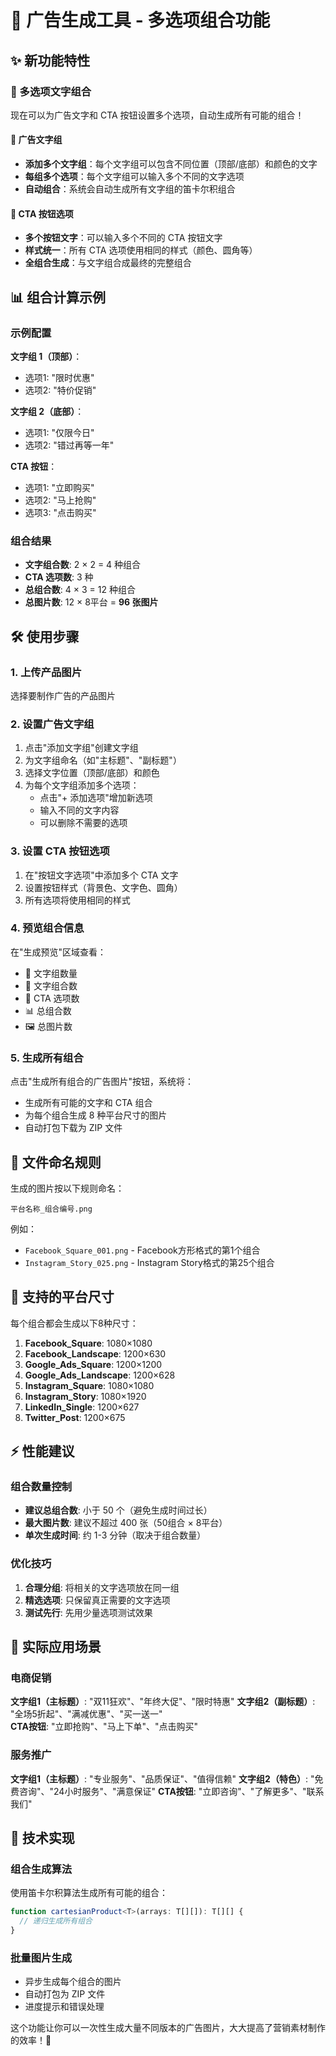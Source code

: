 # 🚀 广告生成工具 - 多选项组合功能

## ✨ 新功能特性

### 🎯 多选项文字组合
现在可以为广告文字和 CTA 按钮设置多个选项，自动生成所有可能的组合！

#### 🔄 广告文字组
- **添加多个文字组**：每个文字组可以包含不同位置（顶部/底部）和颜色的文字
- **每组多个选项**：每个文字组可以输入多个不同的文字选项
- **自动组合**：系统会自动生成所有文字组的笛卡尔积组合

#### 🎯 CTA 按钮选项
- **多个按钮文字**：可以输入多个不同的 CTA 按钮文字
- **样式统一**：所有 CTA 选项使用相同的样式（颜色、圆角等）
- **全组合生成**：与文字组合成最终的完整组合

## 📊 组合计算示例

### 示例配置
**文字组 1（顶部）**：
- 选项1: "限时优惠"
- 选项2: "特价促销"

**文字组 2（底部）**：
- 选项1: "仅限今日"
- 选项2: "错过再等一年"

**CTA 按钮**：
- 选项1: "立即购买"
- 选项2: "马上抢购"
- 选项3: "点击购买"

### 组合结果
- **文字组合数**: 2 × 2 = 4 种组合
- **CTA 选项数**: 3 种
- **总组合数**: 4 × 3 = 12 种组合
- **总图片数**: 12 × 8平台 = **96 张图片**

## 🛠️ 使用步骤

### 1. 上传产品图片
选择要制作广告的产品图片

### 2. 设置广告文字组
1. 点击"添加文字组"创建文字组
2. 为文字组命名（如"主标题"、"副标题"）
3. 选择文字位置（顶部/底部）和颜色
4. 为每个文字组添加多个选项：
   - 点击"+ 添加选项"增加新选项
   - 输入不同的文字内容
   - 可以删除不需要的选项

### 3. 设置 CTA 按钮选项
1. 在"按钮文字选项"中添加多个 CTA 文字
2. 设置按钮样式（背景色、文字色、圆角）
3. 所有选项将使用相同的样式

### 4. 预览组合信息
在"生成预览"区域查看：
- 📝 文字组数量
- 🔄 文字组合数
- 🎯 CTA 选项数
- 📊 总组合数
- 🖼️ 总图片数

### 5. 生成所有组合
点击"生成所有组合的广告图片"按钮，系统将：
- 生成所有可能的文字和 CTA 组合
- 为每个组合生成 8 种平台尺寸的图片
- 自动打包下载为 ZIP 文件

## 📁 文件命名规则

生成的图片按以下规则命名：
```
平台名称_组合编号.png
```

例如：
- `Facebook_Square_001.png` - Facebook方形格式的第1个组合
- `Instagram_Story_025.png` - Instagram Story格式的第25个组合

## 📱 支持的平台尺寸

每个组合都会生成以下8种尺寸：
1. **Facebook_Square**: 1080×1080
2. **Facebook_Landscape**: 1200×630
3. **Google_Ads_Square**: 1200×1200
4. **Google_Ads_Landscape**: 1200×628
5. **Instagram_Square**: 1080×1080
6. **Instagram_Story**: 1080×1920
7. **LinkedIn_Single**: 1200×627
8. **Twitter_Post**: 1200×675

## ⚡ 性能建议

### 组合数量控制
- **建议总组合数**: 小于 50 个（避免生成时间过长）
- **最大图片数**: 建议不超过 400 张（50组合 × 8平台）
- **单次生成时间**: 约 1-3 分钟（取决于组合数量）

### 优化技巧
1. **合理分组**: 将相关的文字选项放在同一组
2. **精选选项**: 只保留真正需要的文字选项
3. **测试先行**: 先用少量选项测试效果

## 🎨 实际应用场景

### 电商促销
**文字组1（主标题）**: "双11狂欢"、"年终大促"、"限时特惠"
**文字组2（副标题）**: "全场5折起"、"满减优惠"、"买一送一"  
**CTA按钮**: "立即抢购"、"马上下单"、"点击购买"

### 服务推广
**文字组1（主标题）**: "专业服务"、"品质保证"、"值得信赖"
**文字组2（特色）**: "免费咨询"、"24小时服务"、"满意保证"
**CTA按钮**: "立即咨询"、"了解更多"、"联系我们"

## 🔧 技术实现

### 组合生成算法
使用笛卡尔积算法生成所有可能的组合：
```typescript
function cartesianProduct<T>(arrays: T[][]): T[][] {
  // 递归生成所有组合
}
```

### 批量图片生成
- 异步生成每个组合的图片
- 自动打包为 ZIP 文件
- 进度提示和错误处理

这个功能让你可以一次性生成大量不同版本的广告图片，大大提高了营销素材制作的效率！🎉
